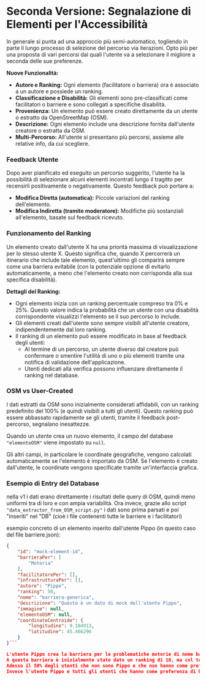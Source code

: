 # Seconda Versione: Segnalazione di Elementi per l'Accessibilità

In generale si punta ad una approccio più semi-automatico, togliendo in parte il lungo processo di selezione del percorso via iterazioni. 
Opto più per una proposta di vari percorsi dai quali l'utente va a selezionare il migliore a seconda delle sue preferenze.

**Nuove Funzionalità:**

- **Autore e Ranking:** Ogni elemento (facilitatore o barriera) ora è associato a un autore e possiede un ranking.
- **Classificazione e Disabilità:** Gli elementi sono pre-classificati come facilitatori o barriere e sono collegati a specifiche disabilità.
- **Provenienza:** Un elemento può essere creato direttamente da un utente o estratto da OpenStreetMap (OSM).
- **Descrizione:** Ogni elemento include una descrizione fornita dall'utente creatore o estratta da OSM.
- **Multi-Percorso:** All'utente si presentano più percorsi, assieme alle relative info, da cui scegliere.

### Feedback Utente

Dopo aver pianificato ed eseguito un percorso suggerito, l'utente ha la possibilità di selezionare alcuni elementi incontrati lungo il tragitto per recensirli positivamente o negativamente. Questo feedback può portare a:

- **Modifica Diretta (automatica):** Piccole variazioni del ranking dell'elemento.
- **Modifica Indiretta (tramite moderatore):** Modifiche più sostanziali all'elemento, basate sul feedback ricevuto.

### Funzionamento del Ranking

Un elemento creato dall'utente X ha una priorità massima di visualizzazione per lo stesso utente X. Questo significa che, quando X percorrerà un itinerario che include tale elemento, quest'ultimo gli comparirà sempre come una barriera evitabile (con la potenziale opzione di evitarlo automaticamente, a meno che l'elemento creato non corrisponda alla sua specifica disabilità).

**Dettagli del Ranking:**

- Ogni elemento inizia con un ranking percentuale compreso tra 0% e 25%. Questo valore indica la probabilità che un utente con una disabilità corrispondente visualizzi l'elemento se il suo percorso lo include.
- Gli elementi creati dall'utente sono sempre visibili all'utente creatore, indipendentemente dal loro ranking.
- Il ranking di un elemento può essere modificato in base al feedback degli utenti:
  - Al termine di un percorso, un utente diverso dal creatore può confermare o smentire l'utilità di uno o più elementi tramite una notifica di validazione dell'applicazione.
  - Utenti dedicati alla verifica possono influenzare direttamente il ranking nel database.

### OSM vs User-Created

I dati estratti da OSM sono inizialmente considerati affidabili, con un ranking predefinito del 100% (e quindi visibili a tutti gli utenti). Questo ranking può essere abbassato rapidamente se gli utenti, tramite il feedback post-percorso, segnalano inesattezze.

Quando un utente crea un nuovo elemento, il campo del database `"elementoOSM"` viene impostato su `null`.

Gli altri campi, in particolare le coordinate geografiche, vengono calcolati automaticamente se l'elemento è importato da OSM. Se l'elemento è creato dall'utente, le coordinate vengono specificate tramite un'interfaccia grafica.

### Esempio di Entry del Database

nella v1 i dati erano direttamente i risultati delle query di OSM, quindi meno uniformi tra di loro e con ampia variabilità. Ora invece, grazie allo script `"data_extractor_from_OSM_script.py"` i dati sono prima parsati e poi "inseriti" nel "DB" (cioè i file contenenti tutte le barriere e i facilitatori)

esempio concreto di un elemento inserito dall'utente Pippo (in questo caso del file barriere.json):

```json
{
    "id": "mock-element-id",
    "barrieraPer": [
        "Motoria"
    ],
    "facilitatorePer": [],
    "infrastrutturaPer": [],
    "autore": "Pippo",
    "ranking": 50,
    "nome": "barriera-generica",
    "descrizione": "Questo è un dato di mock dell'utente Pippo",
    "immagine": null,
    "elementoOSM": null,
    "coordinateCentroide": {
        "longitudine": 9.184913,
        "latitudine": 45.466296
    }
}```

L'utente Pippo crea la barriera per le problematiche motorie di nome barriera-generica.
A questa barriera è inizialmente stato dato un ranking di 10, ma col tempo si è alzato a 50.
Adesso il 50% degli utenti che non sono Pippo e che non hanno come preferenze di barriere il nome "barriera-generica" vedono il 50% delle volte l'elemento creato da Pippo se i loro percorsi passano di li.
Invece l'utente Pippo e tutti gli utenti che hanno come preferenza di barriera il nome "barriera-generica" vedono sempre l'elemento indipendentemente dal ranking che questo ha.







